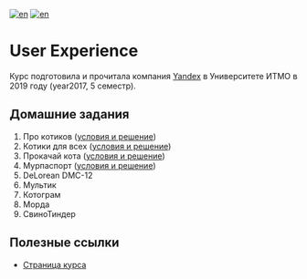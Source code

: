[![en](https://img.shields.io/badge/lang-en-red.svg)](README.md) [![en](https://img.shields.io/badge/lang-ru-blue.svg)](README.ru.md)

# User Experience

Курс подготовила и прочитала компания [Yandex](https://github.com/yandex) в Университете ИТМО в 2019 году (year2017, 5 семестр).

## Домашние задания

1. Про котиков ([условия и решение](https://github.com/cannor147/itmo-ux-hw01-about-cats))
2. Котики для всех ([условия и решение](https://github.com/cannor147/itmo-ux-hw02-cats-for-all))
3. Прокачай кота ([условия и решение](https://github.com/cannor147/itmo-ux-hw03-pimp-your-cat))
4. Мурпаспорт ([условия и решение](https://github.com/cannor147/itmo-ux-hw04-murpassport))
7. DeLorean DMC-12
7. Мультик
7. Котограм
7. Морда
7. СвиноТиндер

## Полезные ссылки

* [Страница курса](https://frontend-ifmo-2019.now.sh/ux)